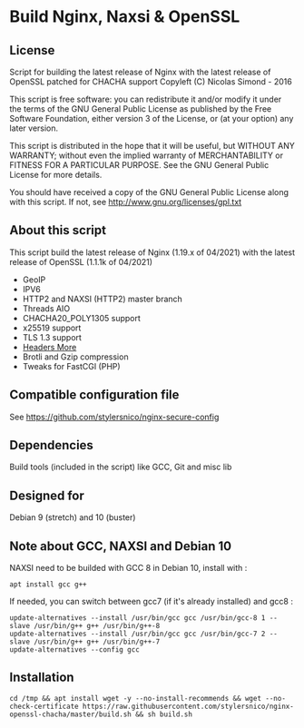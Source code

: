 Build Nginx, Naxsi & OpenSSL
============================

## License

Script for building the latest release of Nginx with the latest release of OpenSSL patched for CHACHA support
Copyleft (C) Nicolas Simond - 2016

This script is free software: you can redistribute it and/or modify
it under the terms of the GNU General Public License as published by
the Free Software Foundation, either version 3 of the License, or
(at your option) any later version.

This script is distributed in the hope that it will be useful,
but WITHOUT ANY WARRANTY; without even the implied warranty of
MERCHANTABILITY or FITNESS FOR A PARTICULAR PURPOSE.  See the
GNU General Public License for more details.

You should have received a copy of the GNU General Public License
along with this script.  If not, see <http://www.gnu.org/licenses/gpl.txt>

## About this script

This script build the latest release of Nginx (1.19.x of 04/2021) with the latest release of OpenSSL (1.1.1k of 04/2021)

- GeoIP
- IPV6
- HTTP2 and NAXSI (HTTP2) master branch
- Threads AIO
- CHACHA20_POLY1305 support
- x25519 support
- TLS 1.3 support
- [Headers More](https://github.com/openresty/headers-more-nginx-module)
- Brotli and Gzip compression
- Tweaks for FastCGI (PHP)

## Compatible configuration file

See https://github.com/stylersnico/nginx-secure-config

## Dependencies

Build tools (included in the script) like GCC, Git and misc lib

## Designed for

Debian 9 (stretch) and 10 (buster)

## Note about GCC, NAXSI and Debian 10

NAXSI need to be builded with GCC 8 in Debian 10, install with :

`apt install gcc g++`

If needed, you can switch between gcc7 (if it's already installed) and gcc8 :

```
update-alternatives --install /usr/bin/gcc gcc /usr/bin/gcc-8 1 --slave /usr/bin/g++ g++ /usr/bin/g++-8
update-alternatives --install /usr/bin/gcc gcc /usr/bin/gcc-7 2 --slave /usr/bin/g++ g++ /usr/bin/g++-7
update-alternatives --config gcc
```


## Installation

```
cd /tmp && apt install wget -y --no-install-recommends && wget --no-check-certificate https://raw.githubusercontent.com/stylersnico/nginx-openssl-chacha/master/build.sh && sh build.sh
```
